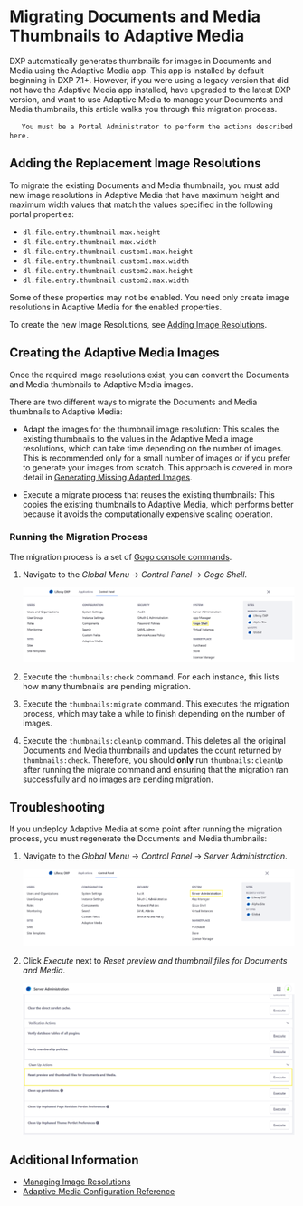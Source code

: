 # Migrating Documents and Media Thumbnails to Adaptive Media

DXP automatically generates thumbnails for images in Documents and Media using the Adaptive Media app. This app is installed by default beginning in DXP 7.1+. However, if you were using a legacy version that did not have the Adaptive Media app installed, have upgraded to the latest DXP version, and want to use Adaptive Media to manage your Documents and Media thumbnails, this article walks you through this migration process.

```note::
   You must be a Portal Administrator to perform the actions described here.
```

## Adding the Replacement Image Resolutions

To migrate the existing Documents and Media thumbnails, you must add new image resolutions in Adaptive Media that have maximum height and maximum width values that match the values specified in the following portal properties:

* `dl.file.entry.thumbnail.max.height`
* `dl.file.entry.thumbnail.max.width`
* `dl.file.entry.thumbnail.custom1.max.height`
* `dl.file.entry.thumbnail.custom1.max.width`
* `dl.file.entry.thumbnail.custom2.max.height`
* `dl.file.entry.thumbnail.custom2.max.width`

Some of these properties may not be enabled. You need only create image resolutions in Adaptive Media for the enabled properties.

To create the new Image Resolutions, see [Adding Image Resolutions](./adding-image-resolutions.md).

## Creating the Adaptive Media Images

Once the required image resolutions exist, you can convert the Documents and Media thumbnails to Adaptive Media images. 

There are two different ways to migrate the Documents and Media thumbnails to Adaptive Media:

* Adapt the images for the thumbnail image resolution: This scales the existing thumbnails to the values in the Adaptive Media image resolutions, which can take time depending on the number of images. This is recommended only for a small number of images or if you prefer to generate your images from scratch. This approach is covered in more detail in [Generating Missing Adapted Images](./managing-image-resolutions.md#generating-missing-adapted-images).

* Execute a migrate process that reuses the existing thumbnails: This copies the existing thumbnails to Adaptive Media, which performs better because it avoids the computationally expensive scaling operation. 

### Running the Migration Process

The migration process is a set of [Gogo console commands](/dxp/7.x/en/liferay-internals/fundamentals/using-felix-gogo-shell.md). 

1. Navigate to the _Global Menu_ &rarr; _Control Panel_ &rarr; _Gogo Shell_.

   ![Navigate to the Gogo Shell.](./migrating-documents-and-media-thumbnails/images/01.png)

1. Execute the `thumbnails:check` command. For each instance, this lists how many thumbnails are pending migration.
1. Execute the `thumbnails:migrate` command. This executes the migration process, which may take a while to finish depending on the number of images.
1. Execute the `thumbnails:cleanUp` command. This deletes all the original Documents and Media thumbnails and updates the count returned by `thumbnails:check`. Therefore, you should **only** run `thumbnails:cleanUp` after running the migrate command and ensuring that the migration ran successfully and no images are pending migration.

## Troubleshooting

If you undeploy Adaptive Media at some point after running the migration process, you must regenerate the Documents and Media thumbnails: 

1. Navigate to the _Global Menu_ &rarr; _Control Panel_ &rarr; _Server Administration_.

   ![Navigate to the Server Administration.](./migrating-documents-and-media-thumbnails/images/03.png)

1. Click _Execute_ next to _Reset preview and thumbnail files for Documents and Media_.

   ![Navigate to the Gogo Shell.](./migrating-documents-and-media-thumbnails/images/02.png)

## Additional Information

* [Managing Image Resolutions](./managing-image-resolutions.md)
* [Adaptive Media Configuration Reference](./adaptive-media-configuration-reference.md)
